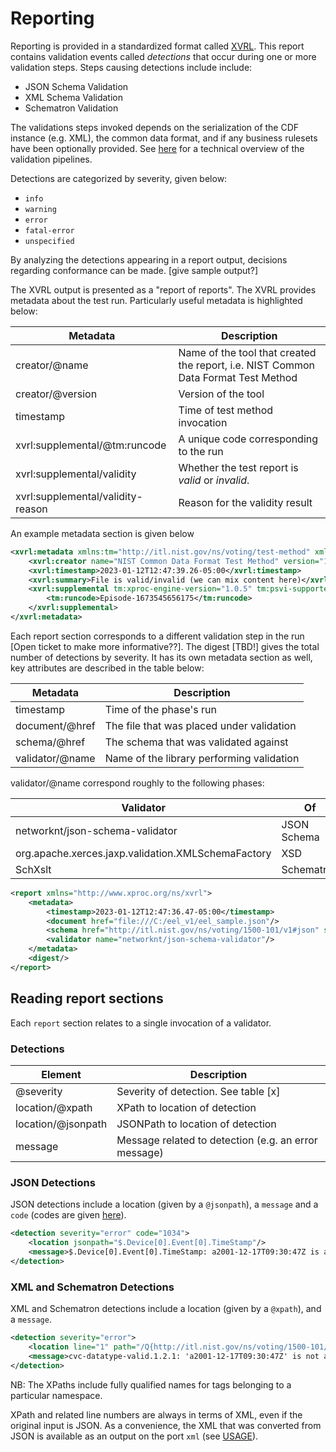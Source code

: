 # Reporting

Reporting is provided in a standardized format called [XVRL](https://github.com/xproc/xvrl). This report contains validation events called *detections* that occur during one or more validation steps. Steps causing detections include include:

- JSON Schema Validation
- XML Schema Validation
- Schematron Validation

The validations steps invoked depends on the serialization of the CDF instance (e.g. XML), the common data format, and if any business rulesets have been optionally provided. See [here](PIPELINE.md) for a technical overview of the validation pipelines.

Detections are categorized by severity, given below:

- `info`
- `warning`
- `error`
- `fatal-error`
- `unspecified`

By analyzing the detections appearing in a report output, decisions regarding conformance can be made. [give sample output?]

The XVRL output is presented as a "report of reports". The XVRL provides metadata about the test run. Particularly useful metadata is highlighted below:

| Metadata                      | Description                                                                        |
|-------------------------------|------------------------------------------------------------------------------------|
| creator/@name                 | Name of the tool that created the report, i.e. NIST Common Data Format Test Method |
| creator/@version              | Version of the tool                                                                |
| timestamp                     | Time of test method invocation                                                     |
| xvrl:supplemental/@tm:runcode | A unique code corresponding to the run                                             |
| xvrl:supplemental/validity    | Whether the test report is *valid* or *invalid*.                                   |
| xvrl:supplemental/validity-reason | Reason for the validity result                                                 |

An example metadata section is given below

```xml
<xvrl:metadata xmlns:tm="http://itl.nist.gov/ns/voting/test-method" xmlns:xvrl="http://www.xproc.org/ns/xvrl">
	<xvrl:creator name="NIST Common Data Format Test Method" version="1.0"/>
	<xvrl:timestamp>2023-01-12T12:47:39.26-05:00</xvrl:timestamp>	
	<xvrl:summary>File is valid/invalid (we can mix content here)</xvrl:summary>
	<xvrl:supplemental tm:xproc-engine-version="1.0.5" tm:psvi-supported="false" tm:xproc-engine-vendor="&lt;xml-project /&gt; Achim Berndzen" tm:xproc-engine-name="MorganaXProc-IIIse">
		<tm:runcode>Episode-1673545656175</tm:runcode>
	</xvrl:supplemental>	
</xvrl:metadata>
```

Each report section corresponds to a different validation step in the run [Open ticket to make more informative??]. The digest [TBD!] gives the total number of detections by severity. It has its own metadata section as well, key attributes are described in the table below:

| Metadata        | Description                               |
|-----------------|-------------------------------------------|
| timestamp       | Time of the phase's run                   |
| document/@href  | The file that was placed under validation |
| schema/@href    | The schema that was validated against     |
| validator/@name | Name of the library performing validation |

validator/@name correspond roughly to the following phases:

| Validator                                          | Of          |
|----------------------------------------------------|-------------|
| networknt/json-schema-validator                    | JSON Schema |
| org.apache.xerces.jaxp.validation.XMLSchemaFactory | XSD         |
| SchXslt                                            | Schematron  |

```xml
<report xmlns="http://www.xproc.org/ns/xvrl">
	<metadata>
		<timestamp>2023-01-12T12:47:36.47-05:00</timestamp>
		<document href="file:///C:/eel_v1/eel_sample.json"/>
		<schema href="http://itl.nist.gov/ns/voting/1500-101/v1#json" schematypens="JsonSchema"/>
		<validator name="networknt/json-schema-validator"/>
	</metadata>
	<digest/>
</report>
```

## Reading report sections

Each `report` section relates to a single invocation of a validator. 

### Detections

| Element            | Description                                          |
|--------------------|------------------------------------------------------|
| @severity          | Severity of detection. See table [x]                 |
| location/@xpath    | XPath to location of detection                       |
| location/@jsonpath | JSONPath to location of detection                    |
| message            | Message related to detection (e.g. an error message) |

### JSON Detections

JSON detections include a location (given by a `@jsonpath`), a `message` and a `code` (codes are given [here](https://github.com/networknt/json-schema-validator/blob/0d1d8f27d44294bf5e265b688e83880602ff815f/src/main/java/com/networknt/schema/ValidatorTypeCode.java)).

```xml
<detection severity="error" code="1034">
	<location jsonpath="$.Device[0].Event[0].TimeStamp"/>
	<message>$.Device[0].Event[0].TimeStamp: a2001-12-17T09:30:47Z is an invalid date-time</message>
</detection>
```

### XML and Schematron Detections

XML and Schematron detections include a location (given by a `@xpath`), and a `message`.

```xml
<detection severity="error">
	<location line="1" path="/Q{http://itl.nist.gov/ns/voting/1500-101/v1}ElectionEventLog[1]/Q{http://itl.nist.gov/ns/voting/1500-101/v1}Device[1]/Q{http://itl.nist.gov/ns/voting/1500-101/v1}Event[1]/Q{http://itl.nist.gov/ns/voting/1500-101/v1}TimeStamp[1]/text()[1]"/>
	<message>cvc-datatype-valid.1.2.1: 'a2001-12-17T09:30:47Z' is not a valid value for 'dateTime'.</message>
</detection>
```

NB: The XPaths include fully qualified names for tags belonging to a particular namespace.

XPath and related line numbers are always in terms of XML, even if the original input is JSON. As a convenience, the XML that was converted from JSON is available as an output on the port `xml` (see [USAGE](./USAGE.md)).
